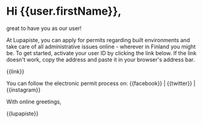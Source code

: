 # Hi {{user.firstName}}, 

great to have you as our user!

At Lupapiste, you can apply for permits regarding built environments and take care of all administrative issues online - wherever in Finland you might be. To get started, activate your user ID by clicking the link below. If the link doesn't work, copy the address and paste it in your browser's address bar.

{{link}}

You can follow the electronic permit process on: {{facebook}} | {{twitter}} | {{instagram}}

With online greetings,

{{lupapiste}}